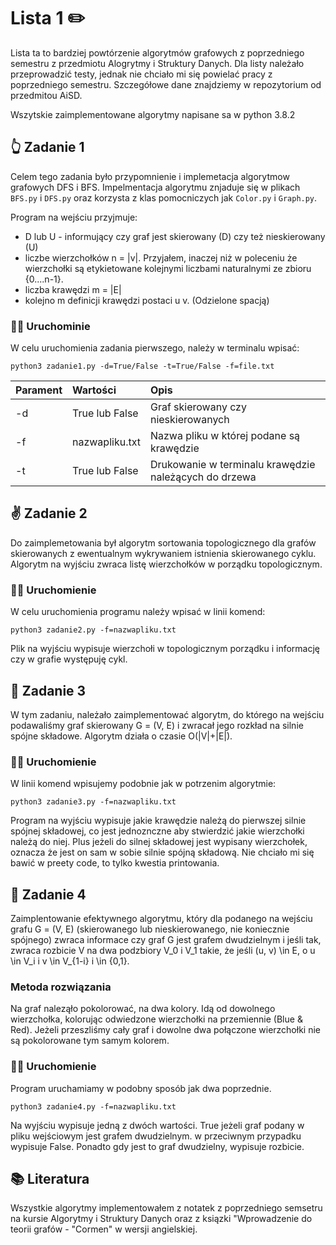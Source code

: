 # Lista 1 ✏️

Lista ta to bardziej powtórzenie algorytmów grafowych z poprzedniego semestru z przedmiotu Alogrytmy i Struktury Danych. Dla listy należało przeprowadzić testy, jednak nie chciało mi się powielać pracy z poprzedniego semestru. Szczegółowe dane znajdziemy w repozytorium od przedmitou AiSD.

Wszytskie zaimplementowane algorytmy napisane sa w python 3.8.2

## 👆 Zadanie 1 

Celem tego zadania było przypomnienie i implemetacja algorytmow grafowych DFS i BFS. Impelmentacja algorytmu znjaduje się w plikach `BFS.py` i `DFS.py` oraz korzysta z klas pomocniczych jak `Color.py` i `Graph.py`.

Program na wejściu przyjmuje:

- D lub U - informujący czy graf jest skierowany (D) czy też nieskierowany (U)
- liczbe wierzchołków n = |v|. Przyjałem, inaczej niż w poleceniu że wierzchołki są etykietowane kolejnymi liczbami naturalnymi ze zbioru {0....n-1}.
- liczba krawędzi m = |E|
- kolejno m definicji krawędzi postaci u v. (Odzielone spacją)

### 🏃‍♂️ Uruchominie 

W celu uruchomienia zadania pierwszego, należy w terminalu wpisać:

```
python3 zadanie1.py -d=True/False -t=True/False -f=file.txt
```

| Parament   |  Wartości |  Opis |
|:----|:-------------|:------|
| -d |  True lub False |  Graf skierowany czy nieskierowanych|
| -f |    nazwapliku.txt   |   Nazwa pliku w której podane są krawędzie |
| -t |  True lub False |    Drukowanie w terminalu krawędzie należących do drzewa |


## ✌️ Zadanie 2

Do zaimplemetowania był algorytm sortowania topologicznego dla grafów skierowanych z ewentualnym wykrywaniem istnienia skierowanego cyklu. Algorytm na wyjściu zwraca listę wierzchołków w porządku topologicznym.

### 🏃‍♂️ Uruchomienie

W celu uruchomienia programu należy wpisać w linii komend:

```
python3 zadanie2.py -f=nazwapliku.txt
```

Plik na wyjściu wypisuje wierzchołi w topologicznym porządku i informację czy w grafie występuję cykl.

## 🤟 Zadanie 3

W tym zadaniu, należało zaimplementować algorytm, do którego na wejściu podawaliśmy graf skierowany G = (V, E) i zwracał jego rozkład na silnie spójne składowe. Algorytm działa o czasie O(|V|+|E|).

### 🏃‍♂️ Uruchomienie 

W linii komend wpisujemy podobnie jak w potrzenim algorytmie:

```
python3 zadanie3.py -f=nazwapliku.txt
```

Program na wyjściu wypisuje jakie krawędzie należą do pierwszej silnie spójnej składowej, co jest jednoznczne aby stwierdzić jakie wierzchołki należą do niej. Plus jeżeli do silnej składowej jest wypisany wierzchołek, oznacza że jest on sam w sobie silnie spójną składową. Nie chciało mi się bawić w preety code, to tylko kwestia printowania.

## 🖖 Zadanie 4 

Zaimplentowanie efektywnego algorytmu, który dla podanego na wejściu grafu G = (V, E) (skierowanego lub nieskierowanego, nie koniecznie spójnego) zwraca informace czy graf G jest grafem dwudzielnym i jeśli tak, zwraca rozbicie V na dwa podzbiory V_0 i V_1 takie, że jeśli (u, v) \in E, o u \in V_i i v \in V_{1-i} i \in {0,1}.

### Metoda rozwiązania

Na graf naleząło pokolorować, na dwa kolory. Idą od dowolnego wierzchołka, kolorując odwiedzone wierzchołki na przemiennie (Blue & Red). Jeżeli przeszliśmy cały graf i dowolne dwa połączone wierzchołki nie są pokolorowane tym samym kolorem.

### 🏃‍♂️ Uruchomienie

Program uruchamiamy w podobny sposób jak dwa poprzednie. 

```
python3 zadanie4.py -f=nazwapliku.txt
```

Na wyjściu wypisuje jedną z dwóch wartości. True jeżeli graf podany w pliku wejściowym jest grafem dwudzielnym. w przeciwnym przypadku wypisuje False. Ponadto gdy jest to graf dwudzielny, wypisuje rozbicie.

## 📚 Literatura

Wszystkie algorytmy implementowałem z notatek z poprzedniego semsetru na kursie Algorytmy i Struktury Danych oraz z ksiązki "Wprowadzenie do teorii grafów - "Cormen" w wersji angielskiej.